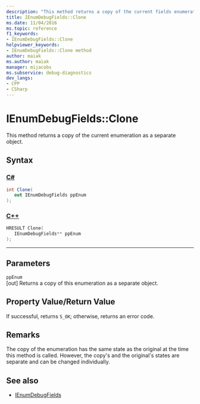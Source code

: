 ```yaml
---
description: "This method returns a copy of the current fields enumeration as a separate object."
title: IEnumDebugFields::Clone
ms.date: 11/04/2016
ms.topic: reference
f1_keywords:
- IEnumDebugFields::Clone
helpviewer_keywords:
- IEnumDebugFields::Clone method
author: maiak
ms.author: maiak
manager: mijacobs
ms.subservice: debug-diagnostics
dev_langs:
- CPP
- CSharp
---
```

# IEnumDebugFields::Clone

This method returns a copy of the current enumeration as a separate object.

## Syntax

### [C#](#tab/csharp)
```csharp
int Clone(
   out IEnumDebugFields ppEnum
);
```
### [C++](#tab/cpp)
```cpp
HRESULT Clone(
   IEnumDebugFields** ppEnum
);
```
---

## Parameters
`ppEnum`\
[out] Returns a copy of this enumeration as a separate object.

## Property Value/Return Value
 If successful, returns `S_OK`; otherwise, returns an error code.

## Remarks
 The copy of the enumeration has the same state as the original at the time this method is called. However, the copy's and the original's states are separate and can be changed individually.

## See also
- [IEnumDebugFields](../../../extensibility/debugger/reference/ienumdebugfields.md)
